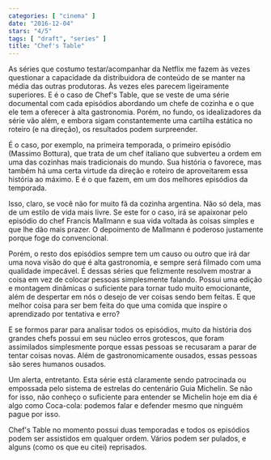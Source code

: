 ```yaml
---
categories: [ "cinema" ]
date: "2016-12-04"
stars: "4/5"
tags: [ "draft", "series" ]
title: "Chef's Table"
---
```

As séries que costumo testar/acompanhar da Netflix me fazem às vezes
questionar a capacidade da distribuidora de conteúdo de se manter
na média das outras produtoras. Às vezes eles parecem ligeiramente
superiores. E é o caso de Chef's Table, que se veste de uma série
documental com cada episódios abordando um chefe de cozinha e o que ele
tem a oferecer à alta gastronomia. Porém, no fundo, os idealizadores da
série vão além, e embora sigam constantemente uma cartilha estática
no roteiro (e na direção), os resultados podem surpreender.

É o caso, por exemplo, na primeira temporada, o primeiro episódio
(Massimo Bottura), que trata de um chef italiano que subverteu a ordem
em uma das cozinhas mais tradicionais do mundo. Sua história o favorece,
mas também há uma certa virtude da direção e roteiro de aproveitarem
essa história ao máximo. E é o que fazem, em um dos melhores episódios
da temporada.

Isso, claro, se você não for muito fã da cozinha argentina. Não só
dela, mas de um estilo de vida mais livre. Se este for o caso, irá se
apaixonar pelo episódio do chef Francis Mallmann e sua vida voltada às
coisas simples e que lhe dão mais prazer. O depoimento de Mallmann é
poderoso justamente porque foge do convencional.

Porém, o resto dos episódios sempre tem um causo ou outro que irá
dar uma nova visão do que é alta gastronomia, e sempre será filmado
com uma qualidade impecável. É dessas séries que felizmente resolvem
mostrar a coisa em vez de colocar pessoas simplesmente falando. Possui
uma edição e montagem dinâmicas o suficiente para tornar tudo muito
emocionante, além de despertar em nós o desejo de ver coisas sendo
bem feitas. E que melhor coisa para ser bem feita do que uma comida que
inspire o aprendizado por tentativa e erro?

E se formos parar para analisar todos os episódios, muito da história
dos grandes chefs possui em seu núcleo erros grotescos, que foram
assimilados simplesmente porque essas pessoas se recusaram a parar de
tentar coisas novas. Além de gastronomicamente ousados, essas pessoas
são seres humanos ousados.

Um alerta, entretanto. Esta série está claramente sendo patrocinada ou
empossada pelo sistema de estrelas do centenário Guia Michelin. Se não
for isso, não conheço o suficiente para entender se Michelin hoje em
dia é algo como Coca-cola: podemos falar e defender mesmo que ninguém
pague por isso.

Chef's Table no momento possui duas temporadas e todos os episódios
podem ser assistidos em qualquer ordem. Vários podem ser pulados,
e alguns (como os que eu citei) reprisados.

